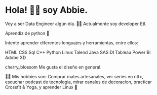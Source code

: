 # Hola! 👋🏼 soy Abbie.

Voy a ser Data Engineer algún día.
💪🏼 Actualmente soy developer Etl.

Aprendiz de python :snake:

Intenté aprender diferentes lenguajes y herramientas, entre ellos:

HTML
CSS
Sql
C++
Python
Linux
Talend
Java
SAS DI
Tableau
Power BI
Adobe XD


cherry_blossom Me gusta el diseño en general.

👩🏻 Mis hobbies son: Comprar mates artesanales, ver series en ntfx, escuchar podcast de tecnologia, mirar canales de decoracion, practicar Crossfit & Yoga, y aprender Linux 🤖

